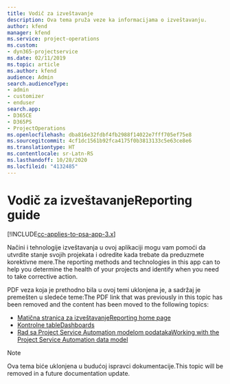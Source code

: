 ```yaml
---
title: Vodič za izveštavanje
description: Ova tema pruža veze ka informacijama o izveštavanju.
author: kfend
manager: kfend
ms.service: project-operations
ms.custom:
- dyn365-projectservice
ms.date: 02/11/2019
ms.topic: article
ms.author: kfend
audience: Admin
search.audienceType:
- admin
- customizer
- enduser
search.app:
- D365CE
- D365PS
- ProjectOperations
ms.openlocfilehash: dba816e32fdbf4fb2988f14022e7fff705ef75e8
ms.sourcegitcommit: 4cf1dc1561b92fca4175f0b3813133c5e63ce8e6
ms.translationtype: HT
ms.contentlocale: sr-Latn-RS
ms.lasthandoff: 10/28/2020
ms.locfileid: "4132485"
---
```

# <a name="reporting-guide"></a><span data-ttu-id="2a13e-103">Vodič za izveštavanje</span><span class="sxs-lookup"><span data-stu-id="2a13e-103">Reporting guide</span></span>

[!INCLUDE[cc-applies-to-psa-app-3.x](../../includes/cc-applies-to-psa-app-3x.md)]

<span data-ttu-id="2a13e-104">Načini i tehnologije izveštavanja u ovoj aplikaciji mogu vam pomoći da utvrdite stanje svojih projekata i odredite kada trebate da preduzmete korektivne mere.</span><span class="sxs-lookup"><span data-stu-id="2a13e-104">The reporting methods and technologies in this app can to help you determine the health of your projects and identify when you need to take corrective action.</span></span> 

<span data-ttu-id="2a13e-105">PDF veza koja je prethodno bila u ovoj temi uklonjena je, a sadržaj je premešten u sledeće teme:</span><span class="sxs-lookup"><span data-stu-id="2a13e-105">The PDF link that was previously in this topic has been removed and the content has been moved to the following topics:</span></span>

- [<span data-ttu-id="2a13e-106">Matična stranica za izveštavanje</span><span class="sxs-lookup"><span data-stu-id="2a13e-106">Reporting home page</span></span>](../reports-reporting-dynamics-365-project-service.md)
- [<span data-ttu-id="2a13e-107">Kontrolne table</span><span class="sxs-lookup"><span data-stu-id="2a13e-107">Dashboards</span></span>](../reports-dashboards.md)
- [<span data-ttu-id="2a13e-108">Rad sa Project Service Automation modelom podataka</span><span class="sxs-lookup"><span data-stu-id="2a13e-108">Working with the Project Service Automation data model</span></span>](../reports-working-project-service-data-model.md)

> [!NOTE]
> <span data-ttu-id="2a13e-109">Ova tema biće uklonjena u budućoj ispravci dokumentacije.</span><span class="sxs-lookup"><span data-stu-id="2a13e-109">This topic will be removed in a future documentation update.</span></span> 
